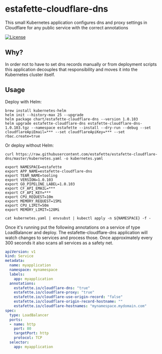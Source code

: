 # estafette-cloudflare-dns

This small Kubernetes application configures dns and proxy settings in Cloudflare for any public service with the correct annotations

[![License](https://img.shields.io/github/license/estafette/estafette-cloudflare-dns.svg)](https://github.com/estafette/estafette-cloudflare-dns/blob/master/LICENSE)

## Why?

In order not to have to set dns records manually or from deployment scripts this application decouples that responsibility and moves it into the Kubernetes cluster itself.

## Usage

Deploy with Helm:

```
brew install kubernetes-helm
helm init --history-max 25 --upgrade
helm package chart/estafette-cloudflare-dns --version 1.0.103
helm upgrade estafette-cloudflare-dns estafette-cloudflare-dns-1.0.103.tgz --namespace estafette --install --dry-run --debug --set cloudflareApiEmail=*** --set cloudflareApiKey=*** --set rbac.create=true
```

Or deploy without Helm:

```
curl https://raw.githubusercontent.com/estafette/estafette-cloudflare-dns/master/kubernetes.yaml -o kubernetes.yaml

export NAMESPACE=estafette
export APP_NAME=estafette-cloudflare-dns
export TEAM_NAME=tooling
export VERSION=1.0.103
export GO_PIPELINE_LABEL=1.0.103
export CF_API_EMAIL=***
export CF_API_KEY=***
export CPU_REQUEST=10m
export MEMORY_REQUEST=15Mi
export CPU_LIMIT=50m
export MEMORY_LIMIT=128Mi

cat kubernetes.yaml | envsubst | kubectl apply -n ${NAMESPACE} -f -
```

Once it's running put the following annotations on a service of type LoadBalancer and deploy. The estafette-cloudflare-dns application will watch changes to services and process those. Once approximately every 300 seconds it also scans all services as a safety net.

```yaml
apiVersion: v1
kind: Service
metadata:
  name: myapplication
  namespace: mynamespace
  labels:
    app: myapplication
  annotations:
    estafette.io/cloudflare-dns: "true"
    estafette.io/cloudflare-proxy: "true"
    estafette.io/cloudflare-use-origin-record: "false"
    estafette.io/cloudflare-origin-record-hostname: ""
    estafette.io/cloudflare-hostnames: "mynamespace.mydomain.com"
spec:
  type: LoadBalancer
  ports:
  - name: http
    port: 80
    targetPort: http
    protocol: TCP
  selector:
    app: myapplication
```